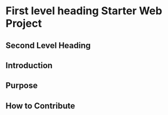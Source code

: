 # First level heading Starter Web Project

## Second Level Heading

## Introduction

## Purpose

## How to Contribute